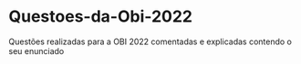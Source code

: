 # Questoes-da-Obi-2022
Questões realizadas para a OBI 2022 comentadas e explicadas contendo o seu enunciado
